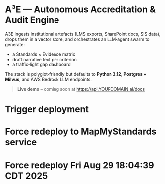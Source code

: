# A³E — Autonomous Accreditation & Audit Engine

A3E ingests institutional artefacts (LMS exports, SharePoint docs, SIS data), drops them in a vector store, and orchestrates an LLM‑agent swarm to generate:

* a Standards × Evidence matrix  
* draft narrative text per criterion  
* a traffic‑light gap dashboard  

The stack is polyglot‑friendly but defaults to **Python 3.12**, **Postgres + Milvus**, and AWS Bedrock LLM endpoints.

> **Live demo** – coming soon at https://api.YOURDOMAIN.ai/docs
# Trigger deployment
# Force redeploy to MapMyStandards service
# Force redeploy Fri Aug 29 18:04:39 CDT 2025
